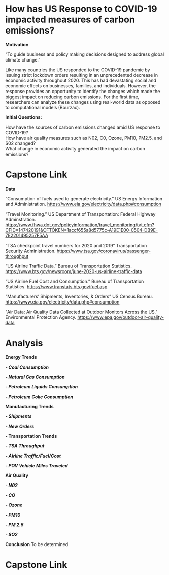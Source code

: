 # How has US Response to COVID-19 impacted measures of carbon emissions?

**Motivation**

“To guide business and policy making decisions designed to address global climate change.”     

Like many countries the US responded to the COVID-19 pandemic by issuing strict lockdown orders resulting in an unprecedented decrease in economic activity throughout 2020. This has had devastating social and economic effects on businesses, families, and individuals. However, the response provides an opportunity to identify the changes which made the biggest impact on reducing carbon emissions. For the first time, researchers can analyze these changes using real-world data as opposed to computational models (Bourzac). 

**Initial Questions:**  

How have the sources of carbon emissions changed amid US response to COVID-19?  
How have air quality measures such as N02, C0, Ozone, PM10, PM2.5, and S02 changed?  
What change in economic activity generated the impact on carbon emissions?

# Capstone Link



**Data**

“Consumption of fuels used to generate electricity.” US Energy Information and Administration. https://www.eia.gov/electricity/data.php#consumption

“Travel Monitoring.” US Department of Transportation: Federal Highway Adminstration. https://www.fhwa.dot.gov/policyinformation/travel_monitoring/tvt.cfm?CFID=147420191&CFTOKEN=1accf655a8d5775c-A19E1E00-0504-DB9E-7E2201495257F5AA 

“TSA checkpoint travel numbers for 2020 and 2019” Transportation Security Administration. https://www.tsa.gov/coronavirus/passenger-throughput 

“US Airline Traffic Data.” Bureau of Transportation Statistics. https://www.bts.gov/newsroom/june-2020-us-airline-traffic-data 

“US Airline Fuel Cost and Consumption.” Bureau of Transportation Statistics. https://www.transtats.bts.gov/fuel.asp 

“Manufacturers’ Shipments, Inventories, & Orders” US Census Bureau. https://www.eia.gov/electricity/data.php#consumption 

"Air Data: Air Quality Data Collected at Outdoor Monitors Across the US." Environmental Protection Agency. https://www.epa.gov/outdoor-air-quality-data

# Analysis

**Energy Trends**

***- Coal Consumption***

***- Natural Gas Consumption***

***- Petroleum Liquids Consumption***

***- Petroleum Coke Consumption***

**Manufacturing Trends**

***- Shipments***

***- New Orders***

**- Transportation Trends**

***- TSA Throughput***

***- Airline Traffic/Fuel/Cost***

***- POV Vehicle Miles Traveled***

**Air Quality**

***- N02***

***- CO***

***- Ozone***

***- PM10***

***- PM 2.5***

***- SO2***

**Conclusion**
To be determined


# Capstone Link
